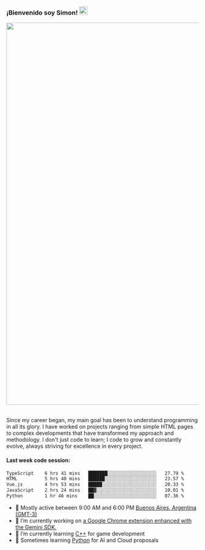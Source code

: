 <h3 align="flex-start"><b>¡Bienvenido soy Simon!&nbsp;</b><img src="https://media.giphy.com/media/hvRJCLFzcasrR4ia7z/giphy.gif" width="22"></h3>

<section>
  <img src="https://raw.githubusercontent.com/saadeghi/saadeghi/master/dino.gif" width="1000">
</section>

<br>
<p>Since my career began, my main goal has been to understand programming in all its glory. I have worked on projects ranging from simple HTML pages to complex developments that have transformed my approach and methodology. I don't just code to learn; I code to grow and constantly evolve, always striving for excellence in every project.</p>

<h4><b>Last week code session: </b></h4>

<!--START_SECTION:waka-->

```txt
TypeScript    6 hrs 41 mins   ███████░░░░░░░░░░░░░░░░░░   27.79 %
HTML          5 hrs 40 mins   ██████░░░░░░░░░░░░░░░░░░░   23.57 %
Vue.js        4 hrs 53 mins   █████░░░░░░░░░░░░░░░░░░░░   20.33 %
JavaScript    2 hrs 24 mins   ██▓░░░░░░░░░░░░░░░░░░░░░░   10.01 %
Python        1 hr 46 mins    ██░░░░░░░░░░░░░░░░░░░░░░░   07.36 %
```

<!--END_SECTION:waka-->

- 🚩 Mostly active between 9:00 AM and 6:00 PM <a href=https://onlinealarmkur.com/world/es>Buenos Aires, Argentina (GMT-3)</a>
- 👷 I’m currently working on <a href=https://github.com/snapverse/gemini-snippet-monorepo>a Google Chrome extension enhanced with the Gemini SDK.</a>
- 👴 I’m currently learning <a href=https://images3.memedroid.com/images/UPLOADED755/65f2bce6734f6.webp>C++</a> for game development
- 🐍 Sometimes learning <a href=https://qph.cf2.quoracdn.net/main-qimg-4472b6229cb75bf66ab531f3ebd4f975-lq>Python</a> for AI and Cloud proposals
